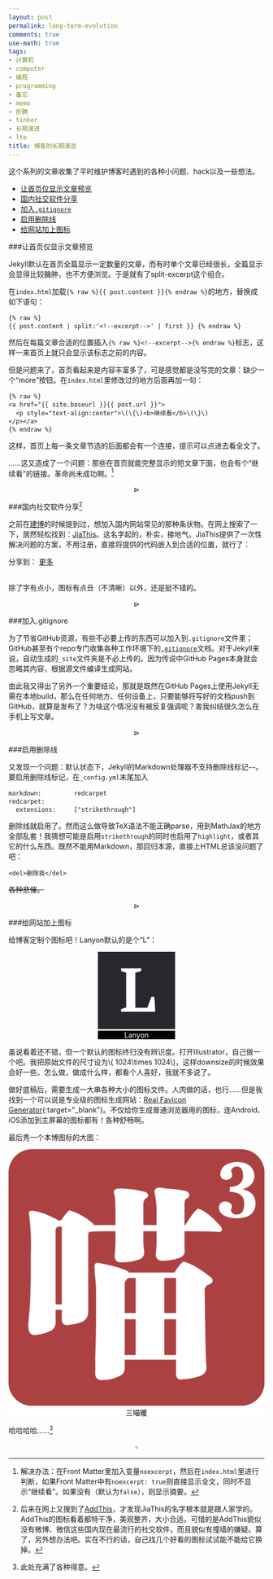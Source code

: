 ```yaml
---
layout: post
permalink: long-term-evolution
comments: true
use-math: true
tags:
- 计算机
- computer
- 编程
- programming
- 备忘
- memo
- 折腾
- tinker
- 长期演进
- lte
title: 博客的长期演进
---
```


这个系列的文章收集了平时维护博客时遇到的各种小问题、hack以及一些想法。

* [让首页仅显示文章预览]({{site.baseurl}}{{page.url}}/#让首页仅显示文章预览)
* [国内社交软件分享]({{site.baseurl}}{{page.url}}/#国内社交软件分享)
* [加入`.gitignore`]({{site.baseurl}}{{page.url}}/#加入`.gitignore`)
* [启用删除线]({{site.baseurl}}{{page.url}}/#启用删除线)
* [给网站加上图标]({{site.baseurl}}{{page.url}}/#给网站加上图标)

<!--excerpt-->

<div id='让首页仅显示文章预览'/>

###让首页仅显示文章预览

Jekyll默认在首页全篇显示一定数量的文章，而有时单个文章已经很长，全篇显示会显得比较臃肿，也不方便浏览。于是就有了split-excerpt这个组合。

在`index.html`加载`{% raw %}{{ post.content }}{% endraw %}`的地方，替换成如下语句：

	{% raw %}
	{{ post.content | split:'<!--excerpt-->' | first }}	{% endraw %}
	
然后在每篇文章合适的位置插入`{% raw %}<!--excerpt-->{% endraw %}`标志，这样一来首页上就只会显示该标志之前的内容。

但是问题来了，首页看起来是内容丰富多了，可是感觉都是没写完的文章：缺少一个“more”按钮。在`index.html`里修改过的地方后面再加一句：

    {% raw %}
    <a href="{{ site.baseurl }}{{ post.url }}">
      <p style="text-align:center">\(\{\)<b>继续看</b>\(\}\)
    </p></a>
    {% endraw %}

这样，首页上每一条文章节选的后面都会有一个连接，提示可以点进去看全文了。

……这又造成了一个问题：那些在首页就能完整显示的短文章下面，也会有个“继续看”的链接。革命尚未成功啊。[^excerpt]

[^excerpt]: 解决办法：在Front Matter里加入变量`noexcerpt`，然后在`index.html`里进行判断，如果Front Matter中有`noexcerpt: true`则直接显示全文，同时不显示“继续看”。如果没有（默认为`false`），则显示摘要。

$$\rhd$$

<div id='国内社交软件分享'/>

###国内社交软件分享[^jiathis]

[^jiathis]: 后来在网上又搜到了[AddThis](http://www.addthis.com/)，才发现JiaThis的名字根本就是跟人家学的。AddThis的图标看着都特干净，美观整齐，大小合适。可惜的是AddThis貌似没有微博、微信这些国内现在最流行的社交软件，而且貌似有撞墙的嫌疑。算了，另外想办法吧。实在不行的话，自己找几个好看的图标试试能不能给它换掉。

之前在[建博](/making-of-this-blog/)的时候提到过，想加入国内网站常见的那种条状物。在网上搜索了一下，居然轻松找到：[JiaThis](http://www.jiathis.com/)。这名字起的，朴实，接地气。JiaThis提供了一次性解决问题的方案，不用注册，直接将提供的代码嵌入到合适的位置，就行了：

<!-- JiaThis Button BEGIN -->
<div class="jiathis_style">
	<span class="jiathis_txt">分享到：</span>
	<a class="jiathis_button_tools_1"></a>
	<a class="jiathis_button_tools_2"></a>
	<a class="jiathis_button_tools_3"></a>
	<a class="jiathis_button_tools_4"></a>
	<a href="http://www.jiathis.com/share" class="jiathis jiathis_txt jiathis_separator jtico jtico_jiathis" target="_blank">更多</a>
	<a class="jiathis_counter_style"></a>
</div>
<script type="text/javascript" src="http://v3.jiathis.com/code/jia.js" charset="utf-8"></script>
<!-- JiaThis Button END -->
<br /> 

除了字有点小，图标有点丑（不清晰）以外，还是挺不错的。

$$\rhd$$

<div id='加入`.gitignore`'/>

###加入.gitignore

为了节省GitHub资源，有些不必要上传的东西可以加入到`.gitignore`文件里；GitHub甚至有个repo专门收集各种工作环境下的[`.gitignore`](https://github.com/github/gitignore)文档。对于Jekyll来说，自动生成的`_site`文件夹是不必上传的。因为传说中GitHub Pages本身就会忽略其内容，根据源文件编译生成网站。

由此我又得出了另外一个重要结论，那就是既然在GitHub Pages上使用Jekyll无需在本地build，那么在任何地方、任何设备上，只要能够将写好的文档push到GitHub，就算是发布了？为啥这个情况没有被反复强调呢？害我纠结很久怎么在手机上写文章。

$$\rhd$$

<div id='启用删除线'/>

###启用删除线

又发现一个问题：默认状态下，Jekyll的Markdown处理器不支持删除线标记`~~`。要启用删除线标记，在`_config.yml`末尾加入

	markdown:         redcarpet 
	redcarpet:   
	  extensions:     ["strikethrough"]

删除线就启用了。然而这么做导致TeX语法不能正确parse，用到MathJax的地方全部乱套！我猜想可能是启用`strikethrough`的同时也启用了`highlight`，或者其它的什么东西。既然不能用Markdown，那回归本源，直接上HTML总该没问题了吧：

	<del>删除我</del>
	
<del>各种悲催。</del>

$$\rhd$$

<div id="给网站加上图标"/>

###给网站加上图标

给博客定制个图标吧！Lanyon默认的是个“L”：

<div style="position: relative; max-width: 152px; margin: 0 auto;">
    <figure style="margin-left: 0; margin-right: 0;
        max-width: 100%;">
    <img title="Poole's Theme, Lanyon"
        src="/assets/images/lanyon-default-favicon-apple.png" 
        alt="Poole's Theme, Lanyon"
        style="margin-bottom:0;"/>
        <figcaption style="color: white;
            background-color: black;
            text-align: center;">
            Lanyon</figcaption>
    </figure>
</div>

虽说看着还不错，但一个默认的图标终归没有辨识度。打开Illustrator，自己做一个吧。我把原始文件的尺寸设为\\( 1024\times 1024\\)，这样downsize的时候效果会好一些。怎么做，做成什么样，都看个人喜好，我就不多说了。

做好底稿后，需要生成一大串各种大小的图标文件。人肉做的话，也行……但是我找到一个可以说是专业级的图标生成网站：[Real Favicon Generator](http://realfavicongenerator.net/){:target="_blank"}。不仅给你生成普通浏览器用的图标，连Android、iOS添加到主屏幕的图标都有！各种舒畅啊。

最后秀一个本博图标的大图：

<div style="position: relative; max-width: 600px; margin: 0 auto;">
    <figure style="margin-left: 0; margin-right: 0;
        max-width: 100%;">
    <img title="三喵暖"
        src="/assets/images/favicon-cutout-1024.png" 
        alt="三喵暖"
        style="margin-bottom:0;"/>
        <figcaption style="color: black;
            background-color: white;
            text-align: center;">
            三喵暖</figcaption>
    </figure>
</div>

哈哈哈哈……[^laugh]

[^laugh]:此处充满了各种得意。

$$\square$$
